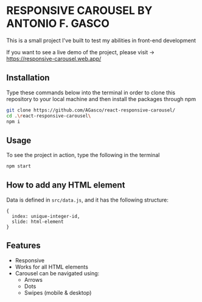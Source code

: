 # RESPONSIVE CAROUSEL BY ANTONIO F. GASCO
  This is a small project I've built to test my abilities in front-end development
  
  If you want to see a live demo of the project, please visit -> https://responsive-carousel.web.app/
  
## Installation
  Type these commands below into the terminal in order to clone this repository to your local machine and then install the packages through npm 
  
  ```bash
  git clone https://github.com/AGasco/react-responsive-carousel/
  cd .\react-responsive-carousel\
  npm i 
  ```
  
## Usage
To see the project in action, type the following in the terminal 

```bash
npm start
```
  
## How to add any HTML element
Data is defined in <code>src/data.js</code>, and it has the following structure: 

```
{
  index: unique-integer-id,
  slide: html-element
}
```
  
## Features
  <ul>
    <li>
      Responsive
    </li>
    <li>
      Works for all HTML elements
    </li>
      <li>
      Carousel can be navigated using:
        <ul>
          <li>
            Arrows
          </li>
          <li>
            Dots
          </li>
          <li>
            Swipes (mobile & desktop)
          </li>                              
        </ul>
    </li>
  </ul>
